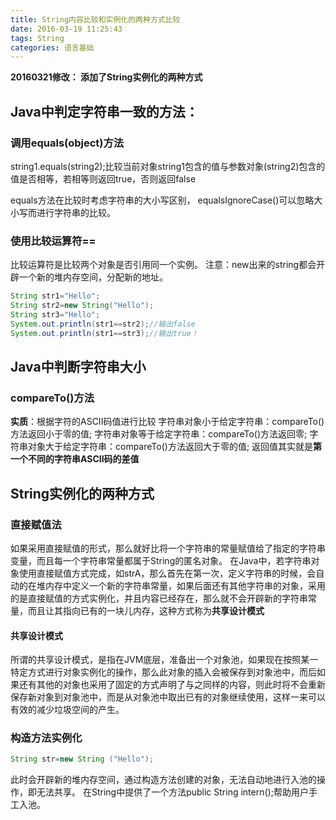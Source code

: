 ```yaml
---
title: String内容比较和实例化的两种方式比较
date: 2016-03-19 11:25:43
tags: String
categories: 语言基础
---
```

**20160321修改：
添加了String实例化的两种方式**

## Java中判定字符串一致的方法：
### 调用equals(object)方法
string1.equals(string2);比较当前对象string1包含的值与参数对象(string2)包含的值是否相等，若相等则返回true，否则返回false
<!--more-->
equals方法在比较时考虑字符串的大小写区别，
equalsIgnoreCase()可以忽略大小写而进行字符串的比较。

### 使用比较运算符==
比较运算符是比较两个对象是否引用同一个实例。
注意：new出来的string都会开辟一个新的堆内存空间，分配新的地址。
```java
String str1="Hello";
String str2=new String("Hello");
String str3="Hello";
System.out.println(str1==str2);//输出false
System.out.println(str1==str3);//输出true！
```
## Java中判断字符串大小

### compareTo()方法
**实质**：根据字符的ASCII码值进行比较
字符串对象小于给定字符串：compareTo()方法返回小于零的值;
字符串对象等于给定字符串：compareTo()方法返回零;
字符串对象大于给定字符串：compareTo()方法返回大于零的值;
返回值其实就是**第一个不同的字符串ASCII码的差值**

## String实例化的两种方式

### 直接赋值法
如果采用直接赋值的形式，那么就好比将一个字符串的常量赋值给了指定的字符串变量，而且每一个字符串常量都属于String的匿名对象。
在Java中，若字符串对象使用直接赋值方式完成，如strA，那么首先在第一次，定义字符串的时候，会自动的在堆内存中定义一个新的字符串常量，如果后面还有其他字符串的对象，采用的是直接赋值的方式实例化，并且内容已经存在，那么就不会开辟新的字符串常量，而且让其指向已有的一块儿内存，这种方式称为**共享设计模式**

#### 共享设计模式

所谓的共享设计模式，是指在JVM底层，准备出一个对象池，如果现在按照某一特定方式进行对象实例化的操作，那么此对象的插入会被保存到对象池中，而后如果还有其他的对象也采用了固定的方式声明了与之同样的内容，则此时将不会重新保存新对象到对象池中，而是从对象池中取出已有的对象继续使用，这样一来可以有效的减少垃圾空间的产生。

### 构造方法实例化
```java
String str=new String ("Hello");
```
此时会开辟新的堆内存空间，通过构造方法创建的对象，无法自动地进行入池的操作，即无法共享。
在String中提供了一个方法public String intern();帮助用户手工入池。
